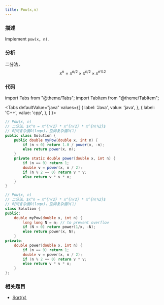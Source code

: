 ```yaml
---
title: Pow(x,n)
---
```


### 描述

Implement `pow(x, n)`.

### 分析

二分法，$$x^n = x^{n/2} \times x^{n/2} \times x^{n\%2}$$

### 代码

import Tabs from "@theme/Tabs";
import TabItem from "@theme/TabItem";

<Tabs
defaultValue="java"
values={[
{ label: 'Java', value: 'java', },
{ label: 'C++', value: 'cpp', },
]
}>
<TabItem value="java">

```java
// Pow(x, n)
// 二分法，$x^n = x^{n/2} * x^{n/2} * x^{n\%2}$
// 时间复杂度O(logn)，空间复杂度O(1)
public class Solution {
    public double myPow(double x, int n) {
        if (n < 0) return 1.0 / power(x, -n);
        else return power(x, n);
    }
    private static double power(double x, int n) {
        if (n == 0) return 1;
        double v = power(x, n / 2);
        if (n % 2 == 0) return v * v;
        else return v * v * x;
    }
}
```

</TabItem>
<TabItem value="cpp">

```cpp
// Pow(x, n)
// 二分法，$x^n = x^{n/2} * x^{n/2} * x^{n\%2}$
// 时间复杂度O(logn)，空间复杂度O(1)
class Solution {
public:
    double myPow(double x, int n) {
        long long N = n; // to prevent overflow
        if (N < 0) return power(1/x, -N);
        else return power(x, N);
    }
private:
    double power(double x, int n) {
        if (n == 0) return 1;
        double v = power(x, n / 2);
        if (n % 2 == 0) return v * v;
        else return v * v * x;
    }
};
```

</TabItem>
</Tabs>

### 相关题目

- [Sqrt(x)](sqrt.md)
